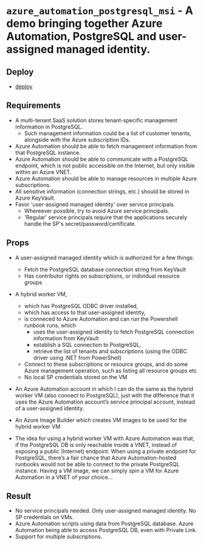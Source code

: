 # `azure_automation_postgresql_msi` - A demo bringing together Azure Automation, PostgreSQL and user-assigned managed identity.

## Deploy

- [deploy](https://portal.azure.com/#create/Microsoft.Template/uri/https%3A%2F%2Fraw.githubusercontent.com%2Fchgeuer%2Fazure_automation_postgresql_msi%2Fmaster%2Ftemplates%2Fazuretemplate.json)


## Requirements

- A multi-tenant SaaS solution stores tenant-specific management information in PostgreSQL.
  - Such management information could be a list of customer tenants, alongside with the Azure subscription IDs.
- Azure Automation should be able to fetch management information from that PostgreSQL instance.
- Azure Automation should be able to communicate with a PostgreSQL endpoint,
  which is not public accessible on the Internet, but only visible within an Azure VNET.
- Azure Automation should be able to manage resources in multiple Azure subscriptions.
- All sensitive information (connection strings, etc.) should be stored in Azure KeyVault.
- Favor 'user-assigned managed identity' over service principals.
  - Whereever possible, try to avoid Azure service principals.
  - 'Regular' service principals require that the applications securely handle the SP's secret/password/certificate.

## Props

- A user-assigned managed identity which is authorized for a few things:
  - Fetch the PostgreSQL database connection string from KeyVault
  - Has contributor rights on subscriptions, or individual resource groups
- A hybrid worker VM,
  - which has PostgreSQL ODBC driver installed,
  - which has access to that user-assigned identity,
  - is conneced to Azure Automation and can run the Powershell runbook runs, which
    - uses the user-assigned identity to fetch PostgreSQL connection information from KeyVault
    - establish a SQL connection to PostgreSQL,
    - retrieve the list of tenants and subscriptions (using the ODBC driver using .NET from PowerShell)
  - Connect to these subscriptions or resource groups, and do some Azure management operation,
    such as listing all resource groups etc
  - No local SP credentials stored on the VM
- An Azure Automation account in which I can do the same as the hybrid worker VM (also connect to PostgreSQL),
  just with the difference that it uses the Azure Automation account’s service principal account,
  instead of a user-assigned identity.
- An Azure Image Builder which creates VM images to be used for the hybrid worker VM

- The idea for using a hybrid worker VM with Azure Automation was that, if the PostgreSQL DB is only
  reachable inside a VNET, instead of exposing a public (Internet) endpoint. When using a private endpoint
  for PostgreSQL, there’s a fair chance that Azure Automation-hosted runbooks would not be able to connect
  to the private PostgreSQL instance. Having a VM image, we can simply spin a VM for Azure Automation
  in a VNET of your choice…

## Result

- No service principals needed. Only user-assigned managed identity. No SP credentials on VMs.
- Azure Automation scripts using data from PostgreSQL database. Azure Automation being able
  to access PostgreSQL DB, even with Private Link.
- Support for multiple subscriptions.
